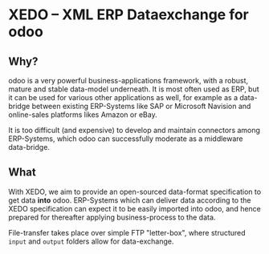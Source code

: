 # XEDO – XML ERP Dataexchange for odoo

## Why?

odoo is a very powerful business-applications framework, with a robust, mature and stable data-model underneath. It is most often used as ERP, but it can be used for various other applications as well, for example as a data-bridge between existing ERP-Systems like SAP or Microsoft Navision and online-sales platforms likes Amazon or eBay.

It is too difficult (and expensive) to develop and maintain connectors among ERP-Systems, which odoo can successfully moderate as a middleware data-bridge.

## What

With XEDO, we aim to provide an open-sourced data-format specification to get data **into** odoo. ERP-Systems which can deliver data according to the XEDO specification can expect it to be easily imported into odoo, and hence prepared for thereafter applying business-process to the data.

File-transfer takes place over simple FTP "letter-box", where structured `input` and `output` folders allow for data-exchange.
